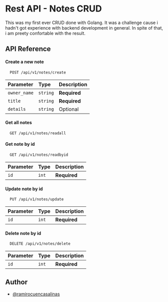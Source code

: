 
# Rest API - Notes CRUD

This was my first ever CRUD done with Golang. It was a challenge cause i hadn't got experience with backend development in general. In spite of that, i am preety confortable with the result.


## API Reference

#### Create a new note

```http
  POST /api/v1/notes/create
```

| Parameter | Type     | Description                |
| :-------- | :------- | :------------------------- |
| `owner_name` | `string` | **Required** |
| `title` | `string` | **Required** |
| `details` | `string` |  Optional |

#### Get all notes

```http
  GET /api/v1/notes/readall
```


#### Get note by id

```http
  GET /api/v1/notes/readbyid
```

| Parameter | Type     | Description                |
| :-------- | :------- | :------------------------- |
| `id` | `int` | **Required** |


#### Update note by id

```http
  PUT /api/v1/notes/update
```

| Parameter | Type     | Description                |
| :-------- | :------- | :------------------------- |
| `id` | `int` | **Required** |


#### Delete note by id

```http
  DELETE /api/v1/notes/delete
```

| Parameter | Type     | Description                |
| :-------- | :------- | :------------------------- |
| `id` | `int` | **Required** |

## Author

- [@ramirocuencasalinas](https://www.linkedin.com/in/ramiro-cuenca-salinas/)

  
